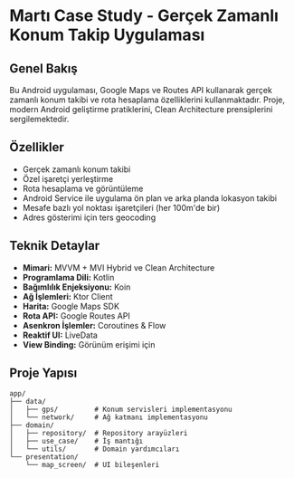 # Martı Case Study - Gerçek Zamanlı Konum Takip Uygulaması

## Genel Bakış
Bu Android uygulaması, Google Maps ve Routes API kullanarak gerçek zamanlı konum takibi ve rota hesaplama özelliklerini kullanmaktadır. Proje, modern Android geliştirme pratiklerini, Clean Architecture prensiplerini sergilemektedir.

## Özellikler
- Gerçek zamanlı konum takibi
- Özel işaretçi yerleştirme
- Rota hesaplama ve görüntüleme
- Android Service ile uygulama ön plan ve arka planda lokasyon takibi
- Mesafe bazlı yol noktası işaretçileri (her 100m'de bir)
- Adres gösterimi için ters geocoding

## Teknik Detaylar
- **Mimari:** MVVM + MVI Hybrid ve Clean Architecture
- **Programlama Dili:** Kotlin
- **Bağımlılık Enjeksiyonu:** Koin
- **Ağ İşlemleri:** Ktor Client
- **Harita:** Google Maps SDK
- **Rota API:** Google Routes API
- **Asenkron İşlemler:** Coroutines & Flow
- **Reaktif UI:** LiveData
- **View Binding:** Görünüm erişimi için

## Proje Yapısı
```plaintext
app/
├── data/
│   ├── gps/         # Konum servisleri implementasyonu
│   └── network/     # Ağ katmanı implementasyonu
├── domain/
│   ├── repository/  # Repository arayüzleri
│   ├── use_case/    # İş mantığı
│   └── utils/       # Domain yardımcıları
└── presentation/
    └── map_screen/  # UI bileşenleri
